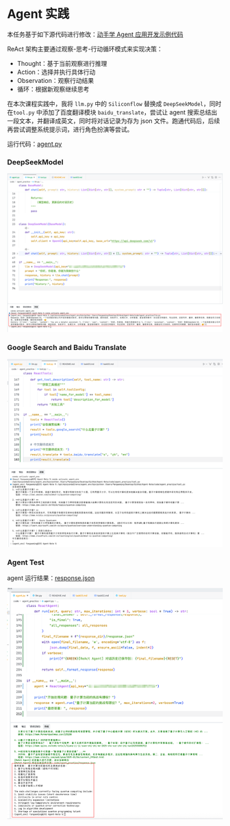 # Agent 实践

本任务基于如下源代码进行修改：[动手学 Agent 应用开发示例代码](https://www.datawhale.cn/learn/content/220/5020)

ReAct 架构主要通过观察-思考-行动循环模式来实现决策：
- Thought：基于当前观察进行推理
- Action：选择并执行具体行动
- Observation：观察行动结果
- 循环：根据新观察继续思考

在本次课程实践中，我将 `llm.py` 中的 `Siliconflow` 替换成 `DeepSeekModel`，同时在`tool.py` 中添加了百度翻译模块 `baidu_translate`，尝试让 agent 搜索总结出一段文本，并翻译成英文，同时将对话记录为存为 json 文件。跑通代码后，后续再尝试调整系统提示词，进行角色扮演等尝试。

运行代码：[agent.py](../../code/agent_practice/agent.py)

### DeepSeekModel

![llm_deepseek](image/llm_deepseek.png)


### Google Search  and Baidu Translate

![tool_test](image/tool_test.png)


### Agent Test
agent 运行结果：[response.json](../../code/agent_practice/response.json)

![agent_test](image/agent_test.png)
